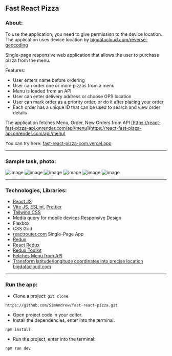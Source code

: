 ## Fast React Pizza

### About:

To use the application, you need to give permission to the device location. The application uses device location by [bigdatacloud.com/reverse-geocoding](https://www.bigdatacloud.com/reverse-geocoding)

Single-page responsive web application that allows the user to purchase pizza from the menu.

Features:

- User enters name before ordering
- User can order one or more pizzas from a menu
- Menu is loaded from an API
- User can enter delivery address or choose GPS location
- User can mark order as a priority order, or do it after placing your order
- Each order has a unique ID that can be used to search and view order details

The application fetches Menu, Order, New Orders from API [https://react-fast-pizza-api.onrender.com/api/menu](https://react-fast-pizza-api.onrender.com/api/menu)

You can try here: [fast-react-pizza-com.vercel.app](https://fast-react-pizza-com.vercel.app/)

---

### Sample task, photo:

![image](https://github.com/SimAndrew/fast-react-pizza/assets/44125451/09d46a9a-47ed-40fa-9656-ac582b6797bc)
![image](https://github.com/SimAndrew/fast-react-pizza/assets/44125451/f6acfee4-a93c-457b-87e7-8eda688f365b)
![image](https://github.com/SimAndrew/fast-react-pizza/assets/44125451/2ab9220d-ca0d-4a9e-919f-b4542f8db63d)
![image](https://github.com/SimAndrew/fast-react-pizza/assets/44125451/df0d9bfa-6c6c-486b-b801-09e3a0d22cb2)
![image](https://github.com/SimAndrew/fast-react-pizza/assets/44125451/d5f11fdd-b562-46b0-86ce-6d466e6f4150)
![image](https://github.com/SimAndrew/fast-react-pizza/assets/44125451/bc12fb39-ce7f-4bf1-9085-90b720b6367e)


---

### Technologies, Libraries:

- [React JS](https://react.dev/)
- [Vite JS](https://vitejs.dev/), [ESLint](https://eslint.org/), [Prettier](https://prettier.io/)
- [Tailwind CSS](https://tailwindcss.com/)
- Media query for mobile devices Responsive Design
- Flexbox
- CSS Grid
- [reactrouter.com](https://reactrouter.com/) Single-Page App
- [Redux](https://redux.js.org/)
- [React Redux](https://github.com/reduxjs/react-redux/)
- [Redux Toolkit](https://redux-toolkit.js.org/)
- [Fetches Menu from API](https://react-fast-pizza-api.onrender.com/api/menu)
- [Transform latitude/longitude coordinates into precise location bigdatacloud.com](https://www.bigdatacloud.com/reverse-geocoding)
---

### Run the app:

- Clone a project: `git clone`

```
https://github.com/SimAndrew/fast-react-pizza.git
```

- Open project code in your editor.
- Install the dependencies, enter into the terminal:

```
npm install
```

- Run the project, enter into the terminal:

```
npm run dev
```